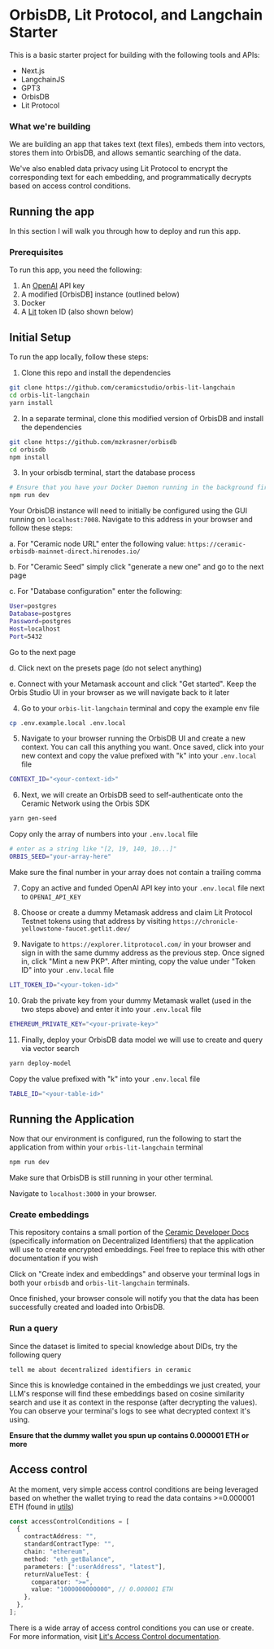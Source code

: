 # OrbisDB, Lit Protocol, and Langchain Starter

This is a basic starter project for building with the following tools and APIs:

- Next.js
- LangchainJS
- GPT3
- OrbisDB
- Lit Protocol

### What we're building

We are building an app that takes text (text files), embeds them into vectors, stores them into OrbisDB, and allows semantic searching of the data.

We've also enabled data privacy using Lit Protocol to encrypt the corresponding text for each embedding, and programmatically decrypts based on access control conditions.

## Running the app

In this section I will walk you through how to deploy and run this app.

### Prerequisites

To run this app, you need the following:

1. An [OpenAI](https://platform.openai.com/) API key
2. A modified [OrbisDB] instance (outlined below)
3. Docker
4. A [Lit](https://www.litprotocol.com/) token ID (also shown below)

## Initial Setup

To run the app locally, follow these steps:

1. Clone this repo and install the dependencies

```sh
git clone https://github.com/ceramicstudio/orbis-lit-langchain
cd orbis-lit-langchain
yarn install
```

2. In a separate terminal, clone this modified version of OrbisDB and install the dependencies

```sh
git clone https://github.com/mzkrasner/orbisdb
cd orbisdb
npm install
```

3. In your orbisdb terminal, start the database process

```sh
# Ensure that you have your Docker Daemon running in the background first
npm run dev
```

Your OrbisDB instance will need to initially be configured using the GUI running on `localhost:7008`. Navigate to this address in your browser and follow these steps:

a. For "Ceramic node URL" enter the following value: `https://ceramic-orbisdb-mainnet-direct.hirenodes.io/`

b. For "Ceramic Seed" simply click "generate a new one" and go to the next page

c. For "Database configuration" enter the following:

```sh
User=postgres
Database=postgres
Password=postgres
Host=localhost
Port=5432
```

Go to the next page

d. Click next on the presets page (do not select anything)

e. Connect with your Metamask account and click "Get started". Keep the Orbis Studio UI in your browser as we will navigate back to it later

4. Go to your `orbis-lit-langchain` terminal and copy the example env file

```sh
cp .env.example.local .env.local
```

5. Navigate to your browser running the OrbisDB UI and create a new context. You can call this anything you want. Once saved, click into your new context and copy the value prefixed with "k" into your `.env.local` file

```sh
CONTEXT_ID="<your-context-id>"
```

6. Next, we will create an OrbisDB seed to self-authenticate onto the Ceramic Network using the Orbis SDK

```sh
yarn gen-seed
```

Copy only the array of numbers into your `.env.local` file

```sh
# enter as a string like "[2, 19, 140, 10...]"
ORBIS_SEED="your-array-here"
```

Make sure the final number in your array does not contain a trailing comma

7. Copy an active and funded OpenAI API key into your `.env.local` file next to `OPENAI_API_KEY`

8. Choose or create a dummy Metamask address and claim Lit Protocol Testnet tokens using that address by visiting `https://chronicle-yellowstone-faucet.getlit.dev/`

9. Navigate to `https://explorer.litprotocol.com/` in your browser and sign in with the same dummy address as the previous step. Once signed in, click "Mint a new PKP". After minting, copy the value under "Token ID" into your `.env.local` file

```sh
LIT_TOKEN_ID="<your-token-id>"
```

10. Grab the private key from your dummy Metamask wallet (used in the two steps above) and enter it into your `.env.local` file

```sh
ETHEREUM_PRIVATE_KEY="<your-private-key>"
```

11. Finally, deploy your OrbisDB data model we will use to create and query via vector search

```sh
yarn deploy-model
```

Copy the value prefixed with "k" into your `.env.local` file

```sh
TABLE_ID="<your-table-id>"
```

## Running the Application

Now that our environment is configured, run the following to start the application from within your `orbis-lit-langchain` terminal

```sh
npm run dev
```

Make sure that OrbisDB is still running in your other terminal.

Navigate to `localhost:3000` in your browser. 

### Create embeddings

This repository contains a small portion of the [Ceramic Developer Docs](https://developers.ceramic.network/) (specifically information on Decentralized Identifiers) that the application will use to create encrypted embeddings. Feel free to replace this with other documentation if you wish

Click on "Create index and embeddings" and observe your terminal logs in both your `orbisdb` and `orbis-lit-langchain` terminals. 

Once finished, your browser console will notify you that the data has been successfully created and loaded into OrbisDB.

### Run a query 

Since the dataset is limited to special knowledge about DIDs, try the following query

`tell me about decentralized identifiers in ceramic`

Since this is knowledge contained in the embeddings we just created, your LLM's response will find these embeddings based on cosine similarity search and use it as context in the response (after decrypting the values). You can observe your terminal's logs to see what decrypted context it's using.

**Ensure that the dummy wallet you spun up contains 0.000001 ETH or more**

## Access control

At the moment, very simple access control conditions are being leveraged based on whether the wallet trying to read the data contains >=0.000001 ETH (found in [utils](./utils.ts))

```typescript
const accessControlConditions = [
  {
    contractAddress: "",
    standardContractType: "",
    chain: "ethereum",
    method: "eth_getBalance",
    parameters: [":userAddress", "latest"],
    returnValueTest: {
      comparator: ">=",
      value: "1000000000000", // 0.000001 ETH
    },
  },
];
```

There is a wide array of access control conditions you can use or create. For more information, visit [Lit's Access Control documentation](https://developer.litprotocol.com/sdk/access-control/intro).